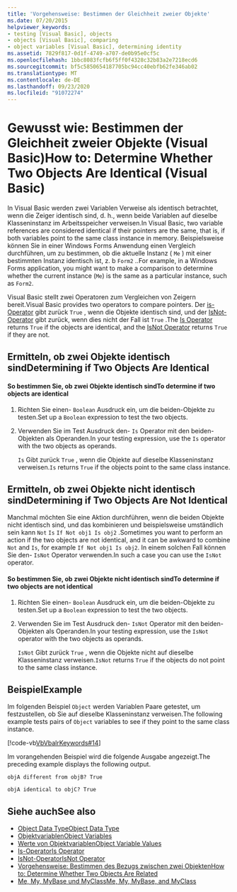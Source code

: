 ```yaml
---
title: 'Vorgehensweise: Bestimmen der Gleichheit zweier Objekte'
ms.date: 07/20/2015
helpviewer_keywords:
- testing [Visual Basic], objects
- objects [Visual Basic], comparing
- object variables [Visual Basic], determining identity
ms.assetid: 7829f817-0d1f-4749-a707-de0b95e0cf5c
ms.openlocfilehash: 1bbc8083fcfb6f5ff0f4328c32b83a2e7218ecd6
ms.sourcegitcommit: bf5c5850654187705bc94cc40ebfb62fe346ab02
ms.translationtype: MT
ms.contentlocale: de-DE
ms.lasthandoff: 09/23/2020
ms.locfileid: "91072274"
---
```

# <a name="how-to-determine-whether-two-objects-are-identical-visual-basic"></a><span data-ttu-id="e5dbf-102">Gewusst wie: Bestimmen der Gleichheit zweier Objekte (Visual Basic)</span><span class="sxs-lookup"><span data-stu-id="e5dbf-102">How to: Determine Whether Two Objects Are Identical (Visual Basic)</span></span>

<span data-ttu-id="e5dbf-103">In Visual Basic werden zwei Variablen Verweise als identisch betrachtet, wenn die Zeiger identisch sind, d. h., wenn beide Variablen auf dieselbe Klasseninstanz im Arbeitsspeicher verweisen.</span><span class="sxs-lookup"><span data-stu-id="e5dbf-103">In Visual Basic, two variable references are considered identical if their pointers are the same, that is, if both variables point to the same class instance in memory.</span></span> <span data-ttu-id="e5dbf-104">Beispielsweise können Sie in einer Windows Forms Anwendung einen Vergleich durchführen, um zu bestimmen, ob die aktuelle Instanz ( `Me` ) mit einer bestimmten Instanz identisch ist, z. b `Form2` ..</span><span class="sxs-lookup"><span data-stu-id="e5dbf-104">For example, in a Windows Forms application, you might want to make a comparison to determine whether the current instance (`Me`) is the same as a particular instance, such as `Form2`.</span></span>  
  
 <span data-ttu-id="e5dbf-105">Visual Basic stellt zwei Operatoren zum Vergleichen von Zeigern bereit.</span><span class="sxs-lookup"><span data-stu-id="e5dbf-105">Visual Basic provides two operators to compare pointers.</span></span> <span data-ttu-id="e5dbf-106">Der [is-Operator](../../../language-reference/operators/is-operator.md) gibt zurück `True` , wenn die Objekte identisch sind, und der [IsNot-Operator](../../../language-reference/operators/isnot-operator.md) gibt zurück, wenn dies nicht der Fall ist `True` .</span><span class="sxs-lookup"><span data-stu-id="e5dbf-106">The [Is Operator](../../../language-reference/operators/is-operator.md) returns `True` if the objects are identical, and the [IsNot Operator](../../../language-reference/operators/isnot-operator.md) returns `True` if they are not.</span></span>  
  
## <a name="determining-if-two-objects-are-identical"></a><span data-ttu-id="e5dbf-107">Ermitteln, ob zwei Objekte identisch sind</span><span class="sxs-lookup"><span data-stu-id="e5dbf-107">Determining if Two Objects Are Identical</span></span>  
  
#### <a name="to-determine-if-two-objects-are-identical"></a><span data-ttu-id="e5dbf-108">So bestimmen Sie, ob zwei Objekte identisch sind</span><span class="sxs-lookup"><span data-stu-id="e5dbf-108">To determine if two objects are identical</span></span>  
  
1. <span data-ttu-id="e5dbf-109">Richten Sie einen- `Boolean` Ausdruck ein, um die beiden-Objekte zu testen.</span><span class="sxs-lookup"><span data-stu-id="e5dbf-109">Set up a `Boolean` expression to test the two objects.</span></span>  
  
2. <span data-ttu-id="e5dbf-110">Verwenden Sie im Test Ausdruck den- `Is` Operator mit den beiden-Objekten als Operanden.</span><span class="sxs-lookup"><span data-stu-id="e5dbf-110">In your testing expression, use the `Is` operator with the two objects as operands.</span></span>  
  
     <span data-ttu-id="e5dbf-111">`Is` Gibt zurück `True` , wenn die Objekte auf dieselbe Klasseninstanz verweisen.</span><span class="sxs-lookup"><span data-stu-id="e5dbf-111">`Is` returns `True` if the objects point to the same class instance.</span></span>  
  
## <a name="determining-if-two-objects-are-not-identical"></a><span data-ttu-id="e5dbf-112">Ermitteln, ob zwei Objekte nicht identisch sind</span><span class="sxs-lookup"><span data-stu-id="e5dbf-112">Determining if Two Objects Are Not Identical</span></span>  

 <span data-ttu-id="e5dbf-113">Manchmal möchten Sie eine Aktion durchführen, wenn die beiden Objekte nicht identisch sind, und das kombinieren und beispielsweise umständlich sein kann `Not` `Is` `If Not obj1 Is obj2` .</span><span class="sxs-lookup"><span data-stu-id="e5dbf-113">Sometimes you want to perform an action if the two objects are not identical, and it can be awkward to combine `Not` and `Is`, for example `If Not obj1 Is obj2`.</span></span> <span data-ttu-id="e5dbf-114">In einem solchen Fall können Sie den- `IsNot` Operator verwenden.</span><span class="sxs-lookup"><span data-stu-id="e5dbf-114">In such a case you can use the `IsNot` operator.</span></span>  
  
#### <a name="to-determine-if-two-objects-are-not-identical"></a><span data-ttu-id="e5dbf-115">So bestimmen Sie, ob zwei Objekte nicht identisch sind</span><span class="sxs-lookup"><span data-stu-id="e5dbf-115">To determine if two objects are not identical</span></span>  
  
1. <span data-ttu-id="e5dbf-116">Richten Sie einen- `Boolean` Ausdruck ein, um die beiden-Objekte zu testen.</span><span class="sxs-lookup"><span data-stu-id="e5dbf-116">Set up a `Boolean` expression to test the two objects.</span></span>  
  
2. <span data-ttu-id="e5dbf-117">Verwenden Sie im Test Ausdruck den- `IsNot` Operator mit den beiden-Objekten als Operanden.</span><span class="sxs-lookup"><span data-stu-id="e5dbf-117">In your testing expression, use the `IsNot` operator with the two objects as operands.</span></span>  
  
     <span data-ttu-id="e5dbf-118">`IsNot` Gibt zurück `True` , wenn die Objekte nicht auf dieselbe Klasseninstanz verweisen.</span><span class="sxs-lookup"><span data-stu-id="e5dbf-118">`IsNot` returns `True` if the objects do not point to the same class instance.</span></span>  
  
## <a name="example"></a><span data-ttu-id="e5dbf-119">Beispiel</span><span class="sxs-lookup"><span data-stu-id="e5dbf-119">Example</span></span>  

 <span data-ttu-id="e5dbf-120">Im folgenden Beispiel `Object` werden Variablen Paare getestet, um festzustellen, ob Sie auf dieselbe Klasseninstanz verweisen.</span><span class="sxs-lookup"><span data-stu-id="e5dbf-120">The following example tests pairs of `Object` variables to see if they point to the same class instance.</span></span>  
  
 [!code-vb[VbVbalrKeywords#14](~/samples/snippets/visualbasic/VS_Snippets_VBCSharp/VbVbalrKeywords/VB/class7.vb#14)]  
  
 <span data-ttu-id="e5dbf-121">Im vorangehenden Beispiel wird die folgende Ausgabe angezeigt.</span><span class="sxs-lookup"><span data-stu-id="e5dbf-121">The preceding example displays the following output.</span></span>  
  
 `objA different from objB? True`  
  
 `objA identical to objC? True`  
  
## <a name="see-also"></a><span data-ttu-id="e5dbf-122">Siehe auch</span><span class="sxs-lookup"><span data-stu-id="e5dbf-122">See also</span></span>

- [<span data-ttu-id="e5dbf-123">Object Data Type</span><span class="sxs-lookup"><span data-stu-id="e5dbf-123">Object Data Type</span></span>](../../../language-reference/data-types/object-data-type.md)
- [<span data-ttu-id="e5dbf-124">Objektvariablen</span><span class="sxs-lookup"><span data-stu-id="e5dbf-124">Object Variables</span></span>](object-variables.md)
- [<span data-ttu-id="e5dbf-125">Werte von Objektvariablen</span><span class="sxs-lookup"><span data-stu-id="e5dbf-125">Object Variable Values</span></span>](object-variable-values.md)
- [<span data-ttu-id="e5dbf-126">Is-Operator</span><span class="sxs-lookup"><span data-stu-id="e5dbf-126">Is Operator</span></span>](../../../language-reference/operators/is-operator.md)
- [<span data-ttu-id="e5dbf-127">IsNot-Operator</span><span class="sxs-lookup"><span data-stu-id="e5dbf-127">IsNot Operator</span></span>](../../../language-reference/operators/isnot-operator.md)
- [<span data-ttu-id="e5dbf-128">Vorgehensweise: Bestimmen des Bezugs zwischen zwei Objekten</span><span class="sxs-lookup"><span data-stu-id="e5dbf-128">How to: Determine Whether Two Objects Are Related</span></span>](how-to-determine-whether-two-objects-are-related.md)
- [<span data-ttu-id="e5dbf-129">Me, My, MyBase und MyClass</span><span class="sxs-lookup"><span data-stu-id="e5dbf-129">Me, My, MyBase, and MyClass</span></span>](../../program-structure/me-my-mybase-and-myclass.md)
